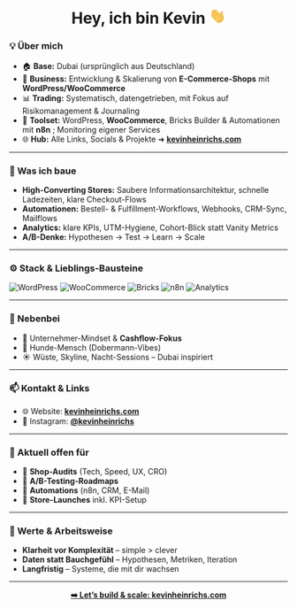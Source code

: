 <h1 align="center">Hey, ich bin Kevin <img src="https://github.com/kevinheinrichs/kevinheinrichs/blob/main/wave.gif?raw=true" width="30"></h1>

### 💡 Über mich
- 🏠 **Base:** Dubai (ursprünglich aus Deutschland)  
- 🛒 **Business:** Entwicklung & Skalierung von **E-Commerce-Shops** mit **WordPress/WooCommerce**  
- 📊 **Trading:** Systematisch, datengetrieben, mit Fokus auf Risikomanagement & Journaling  
- 🧰 **Toolset:** WordPress, **WooCommerce**, Bricks Builder & Automationen mit **n8n** ; Monitoring eigener Services  
- 🌐 **Hub:** Alle Links, Socials & Projekte ➜ **[kevinheinrichs.com](https://www.kevinheinrichs.com)**

---

### 🧱 Was ich baue
- **High-Converting Stores:** Saubere Informationsarchitektur, schnelle Ladezeiten, klare Checkout-Flows  
- **Automationen:** Bestell- & Fulfillment-Workflows, Webhooks, CRM-Sync, Mailflows  
- **Analytics:** klare KPIs, UTM-Hygiene, Cohort-Blick statt Vanity Metrics  
- **A/B-Denke:** Hypothesen → Test → Learn → Scale

---

### ⚙️ Stack & Lieblings-Bausteine
<p>
  <img src="https://img.shields.io/badge/WordPress-21759B?logo=wordpress&logoColor=white" alt="WordPress" />
  <img src="https://img.shields.io/badge/WooCommerce-96588A?logo=woocommerce&logoColor=white" alt="WooCommerce" />
  <img src="https://img.shields.io/badge/Bricks%20Builder-orange" alt="Bricks" />
  <img src="https://img.shields.io/badge/n8n-AE275F?logo=n8n&logoColor=white" alt="n8n" />
  <img src="https://img.shields.io/badge/Analytics-Data%20Driven-343a40" alt="Analytics" />
</p>

---

### 🐾 Nebenbei
- 💼 Unternehmer-Mindset & **Cashflow-Fokus**  
- 🐶 Hunde-Mensch (Dobermann-Vibes)  
- ☀️ Wüste, Skyline, Nacht-Sessions – Dubai inspiriert

---

### 📫 Kontakt & Links
- 🌐 Website: **[kevinheinrichs.com](https://www.kevinheinrichs.com)**
- 📸 Instagram: **[@kevinheinrichs](https://www.instagram.com/kevinheinrichs)**

---

### 🧭 Aktuell offen für
- 🔧 **Shop-Audits** (Tech, Speed, UX, CRO)  
- 🧪 **A/B-Testing-Roadmaps**  
- 🔄 **Automations** (n8n, CRM, E-Mail)  
- 🚀 **Store-Launches** inkl. KPI-Setup

---

### 🤝 Werte & Arbeitsweise
- **Klarheit vor Komplexität** – simple > clever  
- **Daten statt Bauchgefühl** – Hypothesen, Metriken, Iteration  
- **Langfristig** – Systeme, die mit dir wachsen

---

<p align="center">
  <a href="https://www.kevinheinrichs.com" target="_blank">
    <b>➡️ Let’s build & scale: kevinheinrichs.com</b>
  </a>
</p>
